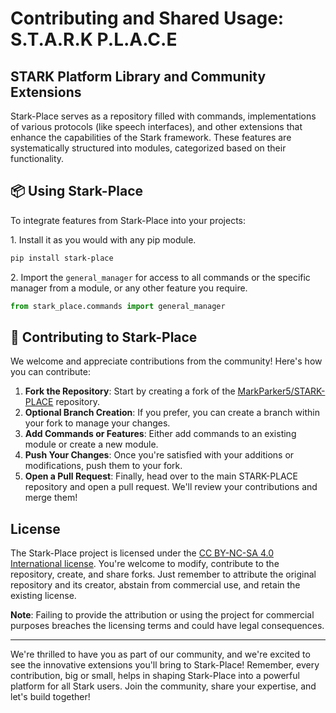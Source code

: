 # Contributing and Shared Usage: S.T.A.R.K P.L.A.C.E

## STARK Platform Library and Community Extensions

Stark-Place serves as a repository filled with commands, implementations of various protocols (like speech interfaces), and other extensions that enhance the capabilities of the Stark framework. These features are systematically structured into modules, categorized based on their functionality.

## 📦 Using Stark-Place

To integrate features from Stark-Place into your projects:

1\. Install it as you would with any pip module.

```bash
pip install stark-place
```

2\. Import the `general_manager` for access to all commands or the specific manager from a module, or any other feature you require.

```python
from stark_place.commands import general_manager
```

## 🤝 Contributing to Stark-Place

We welcome and appreciate contributions from the community! Here's how you can contribute:

1. **Fork the Repository**: Start by creating a fork of the [MarkParker5/STARK-PLACE](https://github.com/MarkParker5/STARK-PLACE) repository.
2. **Optional Branch Creation**: If you prefer, you can create a branch within your fork to manage your changes.
3. **Add Commands or Features**: Either add commands to an existing module or create a new module.
4. **Push Your Changes**: Once you're satisfied with your additions or modifications, push them to your fork.
5. **Open a Pull Request**: Finally, head over to the main STARK-PLACE repository and open a pull request. We'll review your contributions and merge them!

## License

The Stark-Place project is licensed under the [CC BY-NC-SA 4.0 International license](https://github.com/MarkParker5/STARK-PLACE/tree/master/LICENSE.md). You're welcome to modify, contribute to the repository, create, and share forks. Just remember to attribute the original repository and its creator, abstain from commercial use, and retain the existing license.

**Note**: Failing to provide the attribution or using the project for commercial purposes breaches the licensing terms and could have legal consequences.

---

We're thrilled to have you as part of our community, and we're excited to see the innovative extensions you'll bring to Stark-Place! Remember, every contribution, big or small, helps in shaping Stark-Place into a powerful platform for all Stark users. Join the community, share your expertise, and let's build together!
